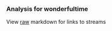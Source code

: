 ### Analysis for wonderfultime
View [raw](https://raw.githubusercontent.com/microprediction/chess/main/analysis/wonderfultime/chess_bullet/locations.json) markdown for links to streams